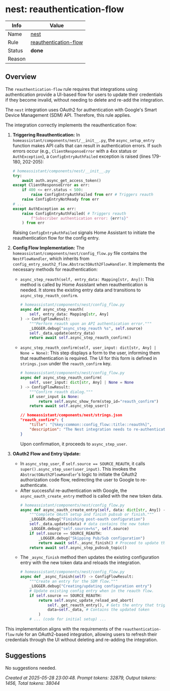 # nest: reauthentication-flow

| Info   | Value                                                                    |
|--------|--------------------------------------------------------------------------|
| Name   | [nest](https://www.home-assistant.io/integrations/nest/) |
| Rule   | [reauthentication-flow](https://developers.home-assistant.io/docs/core/integration-quality-scale/rules/reauthentication-flow)                                                     |
| Status | **done**                                       |
| Reason |                                                                          |

## Overview

The `reauthentication-flow` rule requires that integrations using authentication provide a UI-based flow for users to update their credentials if they become invalid, without needing to delete and re-add the integration.

The `nest` integration uses OAuth2 for authentication with Google's Smart Device Management (SDM) API. Therefore, this rule applies.

The integration correctly implements the reauthentication flow:

1.  **Triggering Reauthentication:**
    In `homeassistant/components/nest/__init__.py`, the `async_setup_entry` function makes API calls that can result in authentication errors. If such errors occur (e.g., `ClientResponseError` with a 4xx status or `AuthException`), a `ConfigEntryAuthFailed` exception is raised (lines 179-180, 202-205):
    ```python
    # homeassistant/components/nest/__init__.py
    try:
        await auth.async_get_access_token()
    except ClientResponseError as err:
        if 400 <= err.status < 500:
            raise ConfigEntryAuthFailed from err # Triggers reauth
        raise ConfigEntryNotReady from err
    # ...
    except AuthException as err:
        raise ConfigEntryAuthFailed( # Triggers reauth
            f"Subscriber authentication error: {err!s}"
        ) from err
    ```
    Raising `ConfigEntryAuthFailed` signals Home Assistant to initiate the reauthentication flow for the config entry.

2.  **Config Flow Implementation:**
    The `homeassistant/components/nest/config_flow.py` file contains the `NestFlowHandler`, which inherits from `config_entry_oauth2_flow.AbstractOAuth2FlowHandler`. It implements the necessary methods for reauthentication:

    *   `async_step_reauth(self, entry_data: Mapping[str, Any])`: This method is called by Home Assistant when reauthentication is needed. It stores the existing entry data and transitions to `async_step_reauth_confirm`.
        ```python
        # homeassistant/components/nest/config_flow.py
        async def async_step_reauth(
            self, entry_data: Mapping[str, Any]
        ) -> ConfigFlowResult:
            """Perform reauth upon an API authentication error."""
            _LOGGER.debug("async_step_reauth %s", self.source)
            self._data.update(entry_data)
            return await self.async_step_reauth_confirm()
        ```

    *   `async_step_reauth_confirm(self, user_input: dict[str, Any] | None = None)`: This step displays a form to the user, informing them that reauthentication is required. The UI for this form is defined in `strings.json` under the `reauth_confirm` key.
        ```python
        # homeassistant/components/nest/config_flow.py
        async def async_step_reauth_confirm(
            self, user_input: dict[str, Any] | None = None
        ) -> ConfigFlowResult:
            """Confirm reauth dialog."""
            if user_input is None:
                return self.async_show_form(step_id="reauth_confirm")
            return await self.async_step_user()
        ```
        ```json
        // homeassistant/components/nest/strings.json
        "reauth_confirm": {
            "title": "[%key:common::config_flow::title::reauth%]",
            "description": "The Nest integration needs to re-authenticate your account"
        }
        ```
        Upon confirmation, it proceeds to `async_step_user`.

3.  **OAuth2 Flow and Entry Update:**
    *   In `async_step_user`, if `self.source == SOURCE_REAUTH`, it calls `super().async_step_user(user_input)`. This invokes the `AbstractOAuth2FlowHandler`'s logic to initiate the OAuth2 authorization code flow, redirecting the user to Google to re-authenticate.
    *   After successful re-authentication with Google, the `async_oauth_create_entry` method is called with the new token data.
        ```python
        # homeassistant/components/nest/config_flow.py
        async def async_oauth_create_entry(self, data: dict[str, Any]) -> ConfigFlowResult:
            """Complete OAuth setup and finish pubsub or finish."""
            _LOGGER.debug("Finishing post-oauth configuration")
            self._data.update(data) # data contains the new token
            _LOGGER.debug("self.source=%s", self.source)
            if self.source == SOURCE_REAUTH:
                _LOGGER.debug("Skipping Pub/Sub configuration")
                return await self._async_finish() # Proceed to update the entry
            return await self.async_step_pubsub_topic()
        ```
    *   The `_async_finish` method then updates the existing configuration entry with the new token data and reloads the integration.
        ```python
        # homeassistant/components/nest/config_flow.py
        async def _async_finish(self) -> ConfigFlowResult:
            """Create an entry for the SDM flow."""
            _LOGGER.debug("Creating/updating configuration entry")
            # Update existing config entry when in the reauth flow.
            if self.source == SOURCE_REAUTH:
                return self.async_update_reload_and_abort(
                    self._get_reauth_entry(), # Gets the entry that triggered reauth
                    data=self._data, # Contains the updated token
                )
            # ... (code for initial setup) ...
        ```

This implementation aligns with the requirements of the `reauthentication-flow` rule for an OAuth2-based integration, allowing users to refresh their credentials through the UI without deleting and re-adding the integration.

## Suggestions

No suggestions needed.

_Created at 2025-05-28 23:00:48. Prompt tokens: 32879, Output tokens: 1456, Total tokens: 38044_
